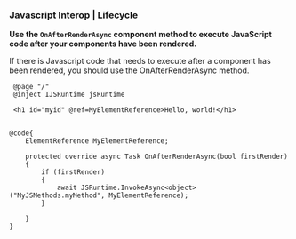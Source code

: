 ### Javascript Interop | Lifecycle


**Use the `OnAfterRenderAsync` component method to execute JavaScript code after your components have been rendered.**

If there is Javascript code that needs to execute after a component has been rendered, you should use the OnAfterRenderAsync method.

```
 @page "/"
 @inject IJSRuntime jsRuntime

 <h1 id="myid" @ref=MyElementReference>Hello, world!</h1>


@code{
    ElementReference MyElementReference;

    protected override async Task OnAfterRenderAsync(bool firstRender)
    {
        if (firstRender)
        {
            await JSRuntime.InvokeAsync<object>("MyJSMethods.myMethod", MyElementReference);
        }

    }
}

```

<br/><br/>

